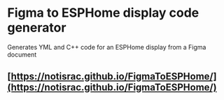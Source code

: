 # Figma to ESPHome display code generator
Generates YML and C++ code for an ESPHome display from a Figma document

## [https://notisrac.github.io/FigmaToESPHome/](https://notisrac.github.io/FigmaToESPHome/)